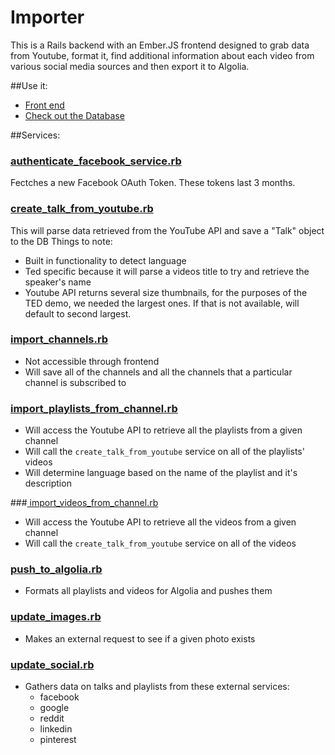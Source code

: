 # Importer

This is a Rails backend with an Ember.JS frontend designed to grab data from Youtube, format it, find additional information about each video from various social media sources and then export it to Algolia.

##Use it:
* [Front end](https://sheltered-citadel-56202.herokuapp.com/)
* [Check out the Database](https://sheltered-citadel-56202.herokuapp.com/rails/db)

##Services:
### [authenticate_facebook_service.rb](https://github.com/zasmail/youtube-importer/blob/master/app/services/authenticate_facebook_service.rb)

Fectches a new Facebook OAuth Token. These tokens last 3 months.
### [create_talk_from_youtube.rb](https://github.com/zasmail/youtube-importer/blob/master/app/services/create_talk_from_youtube.rb)
This will parse data retrieved from the YouTube API and save a "Talk" object to the DB
Things to note:
* Built in functionality to detect language
* Ted specific because it will parse a videos title to try and retrieve the speaker's name
* Youtube API returns several size thumbnails, for the purposes of the TED demo, we needed the largest ones. If that is not available, will default to second largest.

### [import_channels.rb](https://github.com/zasmail/youtube-importer/blob/master/app/services/import_channels.rb)
* Not accessible through frontend
* Will save all of the channels and all the channels that a particular channel is subscribed to

### [import_playlists_from_channel.rb](https://github.com/zasmail/youtube-importer/blob/master/app/services/import_playlists_from_channel.rb)
* Will access the Youtube API to retrieve all the playlists from a given channel
* Will call the `create_talk_from_youtube` service on all of the playlists' videos
* Will determine language based on the name of the playlist and it's description

###[ import_videos_from_channel.rb](https://github.com/zasmail/youtube-importer/blob/master/app/services/import_videos_from_channel.rb)
* Will access the Youtube API to retrieve all the videos from a given channel
* Will call the `create_talk_from_youtube` service on all of the videos

### [push_to_algolia.rb](https://github.com/zasmail/youtube-importer/blob/master/app/services/push_to_algolia.rb)
* Formats all playlists and videos for Algolia and pushes them

### [update_images.rb](https://github.com/zasmail/youtube-importer/blob/master/app/services/update_images.rb)
* Makes an external request to see if a given photo exists
### [update_social.rb](https://github.com/zasmail/youtube-importer/blob/master/app/services/update_social.rb)
* Gathers data on talks and playlists from these external services:
  * facebook
  * google
  * reddit
  * linkedin
  * pinterest
